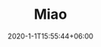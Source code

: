 ---
title: "Miao"
date: 2020-1-1T15:55:44+06:00
keywords: "武汉UI设计,UI设计,UX设计,UE设计"
type: portfolio
image: "images/projects/3/project-thumb-three.jpg"
category: ["UI/UX 社交"]
project_images: ["images/projects/3/project-detail-thumb-three.jpg"]
weight: 100
---